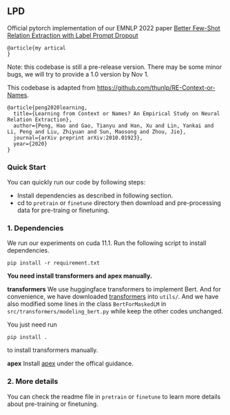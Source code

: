 ## LPD
Official pytorch implementation of our EMNLP 2022 paper [Better Few-Shot Relation Extraction with Label Prompt Dropout]()
```
@article{my artical
}
```
Note: this codebase is still a pre-release version. There may be some minor bugs, we will try to provide a 1.0 version by Nov 1.

This codebase is adapted from https://github.com/thunlp/RE-Context-or-Names. 
```
@article{peng2020learning,
  title={Learning from Context or Names? An Empirical Study on Neural Relation Extraction},
  author={Peng, Hao and Gao, Tianyu and Han, Xu and Lin, Yankai and Li, Peng and Liu, Zhiyuan and Sun, Maosong and Zhou, Jie},
  journal={arXiv preprint arXiv:2010.01923},
  year={2020}
}
```

### Quick Start

You can quickly run our code by following steps:

- Install dependencies as described in following section. 
- cd to `pretrain` or `finetune` directory then download and pre-processing data for pre-traing or finetuning.    


### 1. Dependencies

We run our experiments on cuda 11.1.
Run the following script to install dependencies.

```shell
pip install -r requirement.txt
```

**You need install transformers and apex manually.**

**transformers**
We use huggingface transformers to implement Bert.  And for convenience, we have downloaded  [transformers](https://github.com/huggingface/transformers) into `utils/`. And we have also modified some lines in the class `BertForMaskedLM` in `src/transformers/modeling_bert.py` while keep the other codes unchanged. 

You just need run 
```
pip install .
```
to install transformers manually.

**apex**
Install [apex](https://github.com/NVIDIA/apex) under the offical guidance.

### 2. More details
You can check the readme file in `pretrain` or `finetune` to learn more details about pre-training or finetuning.







